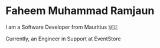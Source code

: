 # Faheem Muhammad Ramjaun

I am a Software Developer from Mauritius 🇲🇺️

Currently, an Engineer in Support at EventStore


<!---
rmfaheem/rmfaheem is a ✨ special ✨ repository because its `README.md` (this file) appears on your GitHub profile.
You can click the Preview link to take a look at your changes.
--->
